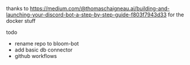 thanks to https://medium.com/@thomaschaigneau.ai/building-and-launching-your-discord-bot-a-step-by-step-guide-f803f7943d33 for the docker stuff


todo
- rename repo to bloom-bot
- add basic db connector
- github workflows